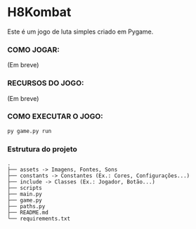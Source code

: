 # H8Kombat
Este é um jogo de luta simples criado em Pygame.

### COMO JOGAR:
(Em breve)

### RECURSOS DO JOGO:
(Em breve)

### COMO EXECUTAR O JOGO:
```bash
py game.py run
```

### Estrutura do projeto
```
.
├── assets -> Imagens, Fontes, Sons
├── constants -> Constantes (Ex.: Cores, Configurações...)
├── include -> Classes (Ex.: Jogador, Botão...)
├── scripts
├── main.py
├── game.py
├── paths.py
├── README.md
└── requirements.txt
```
